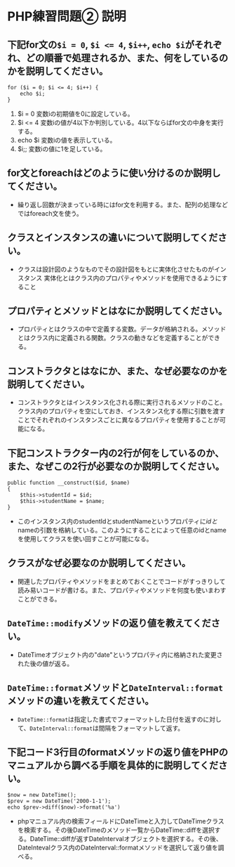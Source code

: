 # PHP練習問題② 説明

## 下記for文の`$i = 0`, `$i <= 4`, `$i++`, `echo $i`がそれぞれ、どの順番で処理されるか、また、何をしているのかを説明してください。

```
for ($i = 0; $i <= 4; $i++) {
    echo $i;
}
```

1. $i = 0  変数iの初期値を0に設定している。
2. $i <= 4  変数iの値が4以下か判別している。4以下ならばfor文の中身を実行する。
3. echo $i  変数iの値を表示している。
4. $i;;  変数iの値に1を足している。

## for文とforeachはどのように使い分けるのか説明してください。
- 繰り返し回数が決まっている時にはfor文を利用する。また、配列の処理などではforeach文を使う。

## クラスとインスタンスの違いについて説明してください。
- クラスは設計図のようなものでその設計図をもとに実体化させたものがインスタンス
実体化とはクラス内のプロパティやメソッドを使用できるようにすること

## プロパティとメソッドとはなにか説明してください。
- プロパティとはクラスの中で定義する変数。データが格納される。メソッドとはクラス内に定義される関数。クラスの動きなどを定義することができる。

## コンストラクタとはなにか、また、なぜ必要なのかを説明してください。
- コンストラクタとはインスタンス化される際に実行されるメソッドのこと。クラス内のプロパティを空にしておき、インスタンス化する際に引数を渡すことでそれぞれのインスタンスごとに異なるプロパティを使用することが可能になる。

## 下記コンストラクター内の2行が何をしているのか、また、なぜこの2行が必要なのか説明してください。
```
public function __construct($id, $name)
{
    $this->studentId = $id;
    $this->studentName = $name;
}
```
- このインスタンス内のstudentIdとstudentNameというプロパティに$idと$nameの引数を格納している。このようにすることによって任意のidとnameを使用してクラスを使い回すことが可能になる。

## クラスがなぜ必要なのか説明してください。
- 関連したプロパティやメソッドをまとめておくことでコードがすっきりして読み易いコードが書ける。また、プロパティやメソッドを何度も使いまわすことができる。

## `DateTime::modify`メソッドの返り値を教えてください。
- DateTimeオブジェクト内の"date"というプロパティ内に格納された変更された後の値が返る。

## `DateTime::format`メソッドと`DateInterval::format`メソッドの違いを教えてください。
- `DateTime::format`は指定した書式でフォーマットした日付を返すのに対して、`DateInterval::format`は間隔をフォーマットして返す。

## 下記コード3行目のformatメソッドの返り値をPHPのマニュアルから調べる手順を具体的に説明してください。
```
$now = new DateTime();
$prev = new DateTime('2000-1-1');
echo $prev->diff($now)->format('%a')
```

- phpマニュアル内の検索フィールドにDateTimeと入力してDateTimeクラスを検索する。その後DateTimeのメソッド一覧からDateTime::diffを選択する。DateTime::diffが返すDateIntervalオブジェクトを選択する。その後、DateIntevalクラス内のDateInterval::formatメソッドを選択して返り値を調べる。